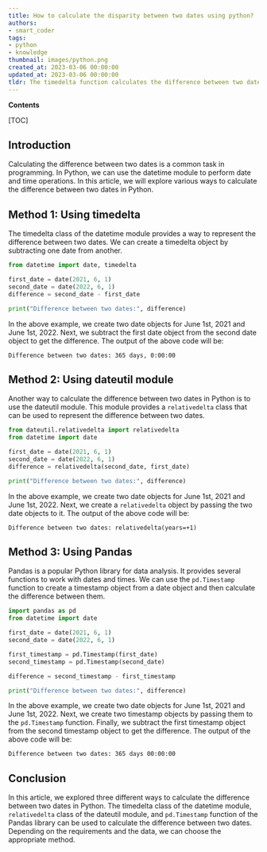 ```yaml
---
title: How to calculate the disparity between two dates using python?
authors:
- smart_coder
tags:
- python
- knowledge
thumbnail: images/python.png
created_at: 2023-03-06 00:00:00
updated_at: 2023-03-06 00:00:00
tldr: The timedelta function calculates the difference between two dates in Python.
---
```


**Contents**

[TOC]

## Introduction

Calculating the difference between two dates is a common task in programming. In Python, we can use the datetime module to perform date and time operations. In this article, we will explore various ways to calculate the difference between two dates in Python.

## Method 1: Using timedelta

The timedelta class of the datetime module provides a way to represent the difference between two dates. We can create a timedelta object by subtracting one date from another. 

```python
from datetime import date, timedelta

first_date = date(2021, 6, 1)
second_date = date(2022, 6, 1)
difference = second_date - first_date

print("Difference between two dates:", difference)
```

In the above example, we create two date objects for June 1st, 2021 and June 1st, 2022. Next, we subtract the first date object from the second date object to get the difference. The output of the above code will be:

 ```
Difference between two dates: 365 days, 0:00:00
```

## Method 2: Using dateutil module

Another way to calculate the difference between two dates in Python is to use the dateutil module. This module provides a `relativedelta` class that can be used to represent the difference between two dates. 

```python
from dateutil.relativedelta import relativedelta
from datetime import date

first_date = date(2021, 6, 1)
second_date = date(2022, 6, 1)
difference = relativedelta(second_date, first_date)

print("Difference between two dates:", difference)
```

In the above example, we create two date objects for June 1st, 2021 and June 1st, 2022. Next, we create a `relativedelta` object by passing the two date objects to it. The output of the above code will be:

 ```
Difference between two dates: relativedelta(years=+1)
```

## Method 3: Using Pandas

Pandas is a popular Python library for data analysis. It provides several functions to work with dates and times. We can use the `pd.Timestamp` function to create a timestamp object from a date object and then calculate the difference between them.

```python
import pandas as pd
from datetime import date

first_date = date(2021, 6, 1)
second_date = date(2022, 6, 1)

first_timestamp = pd.Timestamp(first_date)
second_timestamp = pd.Timestamp(second_date)

difference = second_timestamp - first_timestamp

print("Difference between two dates:", difference)
```

In the above example, we create two date objects for June 1st, 2021 and June 1st, 2022. Next, we create two timestamp objects by passing them to the `pd.Timestamp` function. Finally, we subtract the first timestamp object from the second timestamp object to get the difference. The output of the above code will be:

 ```
Difference between two dates: 365 days 00:00:00
```

## Conclusion

In this article, we explored three different ways to calculate the difference between two dates in Python. The timedelta class of the datetime module, `relativedelta` class of the dateutil module, and `pd.Timestamp` function of the Pandas library can be used to calculate the difference between two dates. Depending on the requirements and the data, we can choose the appropriate method.
